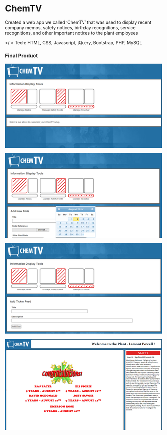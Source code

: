 ChemTV
=====================

Created a web app we called ‘ChemTV’ that was used to display recent company memos, safety notices, birthday recognitions, service recognitions, and other important notices to the plant employees

</ > Tech: HTML, CSS, Javascript, jQuery, Bootstrap, PHP, MySQL

### Final Product

![ChemTV](https://github.com/chadder04/chem-tv/blob/master/docs/admin-1.png)

![ChemTV](https://github.com/chadder04/chem-tv/blob/master/docs/admin-2.png)

![ChemTV](https://github.com/chadder04/chem-tv/blob/master/docs/admin-4.png)

![ChemTV](https://github.com/chadder04/chem-tv/blob/master/docs/display.png)

